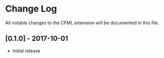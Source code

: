 # Change Log
All notable changes to the CFML extension will be documented in this file.

## [0.1.0] - 2017-10-01

- Initial release
